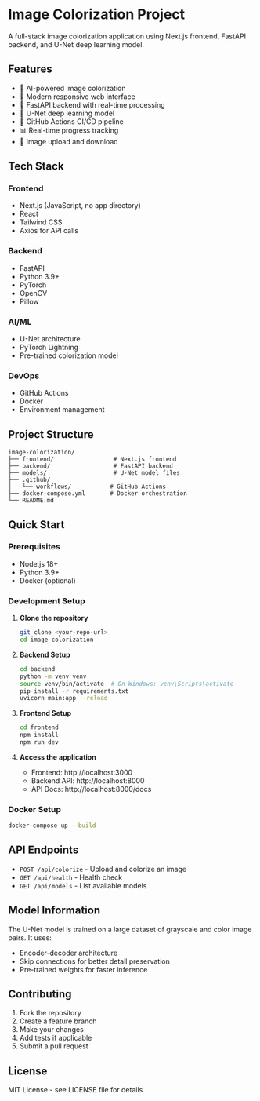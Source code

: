 # Image Colorization Project

A full-stack image colorization application using Next.js frontend, FastAPI backend, and U-Net deep learning model.

## Features

- 🎨 AI-powered image colorization
- 📱 Modern responsive web interface
- 🚀 FastAPI backend with real-time processing
- 🤖 U-Net deep learning model
- 🔄 GitHub Actions CI/CD pipeline
- 📊 Real-time progress tracking
- 💾 Image upload and download

## Tech Stack

### Frontend
- Next.js (JavaScript, no app directory)
- React
- Tailwind CSS
- Axios for API calls

### Backend
- FastAPI
- Python 3.9+
- PyTorch
- OpenCV
- Pillow

### AI/ML
- U-Net architecture
- PyTorch Lightning
- Pre-trained colorization model

### DevOps
- GitHub Actions
- Docker
- Environment management

## Project Structure

```
image-colorization/
├── frontend/                 # Next.js frontend
├── backend/                  # FastAPI backend
├── models/                   # U-Net model files
├── .github/
│   └── workflows/           # GitHub Actions
├── docker-compose.yml       # Docker orchestration
└── README.md
```

## Quick Start

### Prerequisites
- Node.js 18+
- Python 3.9+
- Docker (optional)

### Development Setup

1. **Clone the repository**
   ```bash
   git clone <your-repo-url>
   cd image-colorization
   ```

2. **Backend Setup**
   ```bash
   cd backend
   python -m venv venv
   source venv/bin/activate  # On Windows: venv\Scripts\activate
   pip install -r requirements.txt
   uvicorn main:app --reload
   ```

3. **Frontend Setup**
   ```bash
   cd frontend
   npm install
   npm run dev
   ```

4. **Access the application**
   - Frontend: http://localhost:3000
   - Backend API: http://localhost:8000
   - API Docs: http://localhost:8000/docs

### Docker Setup

```bash
docker-compose up --build
```

## API Endpoints

- `POST /api/colorize` - Upload and colorize an image
- `GET /api/health` - Health check
- `GET /api/models` - List available models

## Model Information

The U-Net model is trained on a large dataset of grayscale and color image pairs. It uses:
- Encoder-decoder architecture
- Skip connections for better detail preservation
- Pre-trained weights for faster inference

## Contributing

1. Fork the repository
2. Create a feature branch
3. Make your changes
4. Add tests if applicable
5. Submit a pull request

## License

MIT License - see LICENSE file for details 